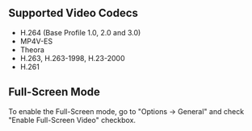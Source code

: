 ## Supported Video Codecs ##
  * H.264 (Base Profile 1.0, 2.0 and 3.0)
  * MP4V-ES
  * Theora
  * H.263, H.263-1998, H.23-2000
  * H.261

## Full-Screen Mode ##
To enable the Full-Screen mode, go to "Options -> General" and check "Enable Full-Screen Video" checkbox.